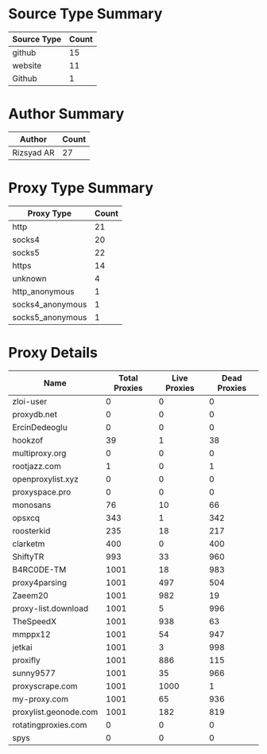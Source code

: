 # Source Type Summary

| Source Type | Count |
|-------------|-------|
| github | 15 |
| website | 11 |
| Github | 1 |


# Author Summary

| Author | Count |
|--------|-------|
| Rizsyad AR | 27 |


# Proxy Type Summary

| Proxy Type | Count |
|------------|-------|
| http | 21 |
| socks4 | 20 |
| socks5 | 22 |
| https | 14 |
| unknown | 4 |
| http_anonymous | 1 |
| socks4_anonymous | 1 |
| socks5_anonymous | 1 |


# Proxy Details

| Name | Total Proxies | Live Proxies | Dead Proxies |
|------|---------------|--------------|---------------|
| zloi-user | 0 | 0 | 0 |
| proxydb.net | 0 | 0 | 0 |
| ErcinDedeoglu | 0 | 0 | 0 |
| hookzof | 39 | 1 | 38 |
| multiproxy.org | 0 | 0 | 0 |
| rootjazz.com | 1 | 0 | 1 |
| openproxylist.xyz | 0 | 0 | 0 |
| proxyspace.pro | 0 | 0 | 0 |
| monosans | 76 | 10 | 66 |
| opsxcq | 343 | 1 | 342 |
| roosterkid | 235 | 18 | 217 |
| clarketm | 400 | 0 | 400 |
| ShiftyTR | 993 | 33 | 960 |
| B4RC0DE-TM | 1001 | 18 | 983 |
| proxy4parsing | 1001 | 497 | 504 |
| Zaeem20 | 1001 | 982 | 19 |
| proxy-list.download | 1001 | 5 | 996 |
| TheSpeedX | 1001 | 938 | 63 |
| mmppx12 | 1001 | 54 | 947 |
| jetkai | 1001 | 3 | 998 |
| proxifly | 1001 | 886 | 115 |
| sunny9577 | 1001 | 35 | 966 |
| proxyscrape.com | 1001 | 1000 | 1 |
| my-proxy.com | 1001 | 65 | 936 |
| proxylist.geonode.com | 1001 | 182 | 819 |
| rotatingproxies.com | 0 | 0 | 0 |
| spys | 0 | 0 | 0 |
